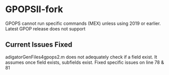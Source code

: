 # GPOPSII-fork
GPOPS cannot run specific commands (MEX) unless using 2019 or earlier. Latest GPOP release does not support 

## Current Issues Fixed

adigatorGenFiles4gpops2.m does not adequately check if a field exist. It assumes once field exists, subfields exist. 
Fixed specific issues on line 78 & 81

